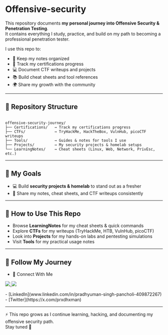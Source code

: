 # Offensive-security

This repository documents **my personal journey into Offensive Security & Penetration Testing**.  
It contains everything I study, practice, and build on my path to becoming a professional penetration tester.  

I use this repo to:  
- 📝 Keep my notes organized  
- 🎯 Track my certifications progress  
- 💻 Document CTF writeups and projects  
- 📚 Build cheat sheets and tool references  
- 🌍 Share my growth with the community  

---

## 📂 Repository Structure

```

offensive-security-journey/
├── Certifications/   → Track my certifications progress
├── CTFs/             → TryHackMe, HackTheBox, VulnHub, picoCTF writeups
├── Tools/            → Guides & notes for tools I use
├── Projects/         → My security projects & homelab setups
└── LearningNotes/    → Cheat sheets (Linux, Web, Network, PrivEsc, etc.)

```

---

## 🎯 My Goals 
- 💻 Build **security projects & homelab** to stand out as a fresher  
- 📝 Share my notes, cheat sheets, and CTF writeups consistently  

---

## 📘 How to Use This Repo
- Browse **LearningNotes** for my cheat sheets & quick commands  
- Explore **CTFs** for my writeups (TryHackMe, HTB, VulnHub, picoCTF)  
- Look into **Projects** for my hands-on labs and pentesting simulations  
- Visit **Tools** for my practical usage notes  

---

## 🔗 Follow My Journey
- 🔗 Connect With Me
<p align="left"> <a href="https://www.linkedin.com/in/pradhyuman-singh-pancholi-409872267"> <img src="https://img.shields.io/badge/LinkedIn-Connect-blue?logo=linkedin&style=flat-square" /> </a> <a href="https://x.com/prxdhxman"> <img src="https://img.shields.io/badge/Twitter-Follow-black?logo=twitter&style=flat-square" /> </a> </p>
- [LinkedIn](www.linkedin.com/in/pradhyuman-singh-pancholi-409872267)  
- [Twitter](https://x.com/prxdhxman)  

---

⚡ This repo grows as I continue learning, hacking, and documenting my offensive security path.  
Stay tuned 🚀



